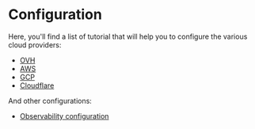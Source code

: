 # Configuration

Here, you'll find a list of tutorial that will help you to configure the various cloud providers:

* [OVH](./ovh.md)
* [AWS](./aws.md)
* [GCP](./gcp.md)
* [Cloudflare](./cloudflare.md)

And other configurations:

* [Observability configuration](./observability.md)
